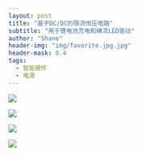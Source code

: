```yaml
---
layout: post
title: "基于DC/DC的限流恒压电路"
subtitle: "用于锂电池充电和横流LED驱动"
author: "Shane"
header-img: "img/favorite.jpg.jpg"
header-mask: 0.4
tags:
  - 智能硬件
  - 电源
---
```


![](\img\in-post\20190727\1.jpg)

![](\img\in-pose\20190727\2.jpg)

![](\img\in-pose\20190727\3.jpg)

![](\img\in-pose\20190727\4.jpg)



